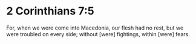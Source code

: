 # 2 Corinthians 7:5

For, when we were come into Macedonia, our flesh had no rest, but we were troubled on every side; without [were] fightings, within [were] fears.